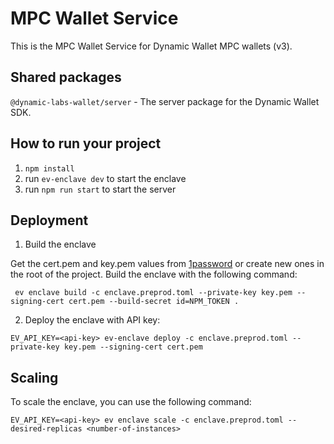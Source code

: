 # MPC Wallet Service

This is the MPC Wallet Service for Dynamic Wallet MPC wallets (v3).

## Shared packages

`@dynamic-labs-wallet/server` - The server package for the Dynamic Wallet SDK.

## How to run your project

1. `npm install`
2. run `ev-enclave dev` to start the enclave
3. run `npm run start` to start the server

## Deployment

1. Build the enclave

Get the cert.pem and key.pem values from [1password](https://dynamiclabs.1password.com/app#/rhp23qqkejew7hlnibh5gx2mja/Search/rhp23qqkejew7hlnibh5gx2mjax3lh7sxyl3q2dtq2pmvckxqy7u?itemListId=deploy) or create new ones in the root of the project. Build the enclave with the following command:

```
 ev enclave build -c enclave.preprod.toml --private-key key.pem --signing-cert cert.pem --build-secret id=NPM_TOKEN .
```

2. Deploy the enclave with API key:

```
EV_API_KEY=<api-key> ev-enclave deploy -c enclave.preprod.toml --private-key key.pem --signing-cert cert.pem
```

## Scaling

To scale the enclave, you can use the following command:

```
EV_API_KEY=<api-key> ev enclave scale -c enclave.preprod.toml --desired-replicas <number-of-instances>
```
